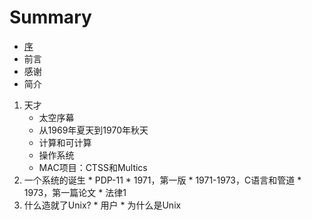 # Summary

* [序](foreword.md)
* 前言
* 感谢
* 简介
1. 天才
   * 太空序幕
   * 从1969年夏天到1970年秋天
   * 计算和可计算
   * 操作系统
   * MAC项目：CTSS和Multics
2. 一个系统的诞生
       * PDP-11
       * 1971，第一版
       * 1971-1973，C语言和管道
       * 1973，第一篇论文
       * 法律1
3. 什么造就了Unix?
       * 用户
       * 为什么是Unix

